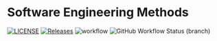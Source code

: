 # Software Engineering Methods
[![LICENSE](https://img.shields.io/github/license/gio7777777/sem.svg?style=flat-square)](https://github.com/gio7777777/sem/blob/master/LICENSE)
[![Releases](https://img.shields.io/github/release/gio7777777/sem/all.svg?style=flat-square)](https://github.com/gio7777777/sem/releases)
![workflow](https://github.com/gio7777777/sem/actions/workflows/main.yml/badge.svg)
![GitHub Workflow Status (branch)](https://img.shields.io/github/workflow/status/gio7777777/sem/CI/develop?style=flat-square)